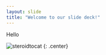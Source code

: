 ```yaml
---
layout: slide
title: "Welcome to our slide deck!"
---
```


Hello

![steroidtocat](https://octodex.github.com/images/steroidtocat.png)
{: .center}
